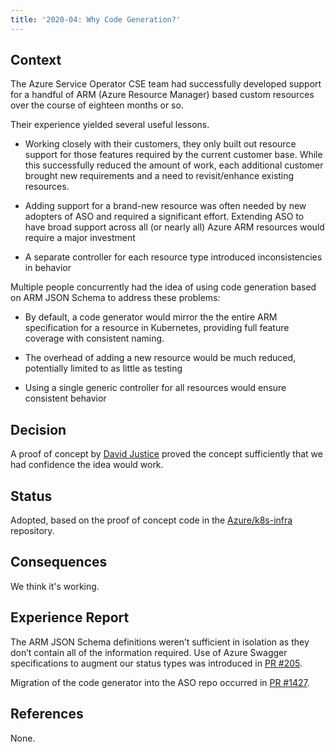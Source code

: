 ```yaml
---
title: '2020-04: Why Code Generation?'
---
```


## Context

The Azure Service Operator CSE team had successfully developed support for a handful of ARM (Azure Resource Manager) based custom resources over the course of eighteen months or so.

Their experience yielded several useful lessons.

* Working closely with their customers, they only built out resource support for those features required by the current customer base. While this successfully reduced the amount of work, each additional customer brought new requirements and a need to revisit/enhance existing resources.

* Adding support for a brand-new resource was often needed by new adopters of ASO and required a significant effort. Extending ASO to have broad support across all (or nearly all) Azure ARM resources would require a major investment

* A separate controller for each resource type introduced inconsistencies in behavior

Multiple people concurrently had the idea of using code generation based on ARM JSON Schema to address these problems:

* By default, a code generator would mirror the the entire ARM specification for a resource in Kubernetes, providing full feature coverage with consistent naming.

* The overhead of adding a new resource would be much reduced, potentially limited to as little as testing
  
* Using a single generic controller for all resources would ensure consistent behavior

## Decision

A proof of concept by [David Justice](https://github.com/devigned) proved the concept sufficiently that we had confidence the idea would work.

## Status

Adopted, based on the proof of concept code in the [Azure/k8s-infra](https://github.com/Azure/k8s-infra/tree/master/hack/generator) repository.

## Consequences

We think it's working.

## Experience Report

The ARM JSON Schema definitions weren’t sufficient in isolation as they don’t contain all of the information required. Use of Azure Swagger specifications to augment our status types was introduced in [PR #205]( https://github.com/Azure/k8s-infra/pull/205).

Migration of the code generator into the ASO repo occurred in [PR #1427](https://github.com/Azure/azure-service-operator/pull/1427).

## References

None.
